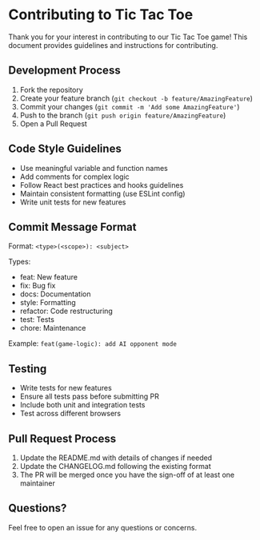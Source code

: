 # Contributing to Tic Tac Toe

Thank you for your interest in contributing to our Tic Tac Toe game! This document provides guidelines and instructions for contributing.

## Development Process

1. Fork the repository
2. Create your feature branch (`git checkout -b feature/AmazingFeature`)
3. Commit your changes (`git commit -m 'Add some AmazingFeature'`)
4. Push to the branch (`git push origin feature/AmazingFeature`)
5. Open a Pull Request

## Code Style Guidelines

- Use meaningful variable and function names
- Add comments for complex logic
- Follow React best practices and hooks guidelines
- Maintain consistent formatting (use ESLint config)
- Write unit tests for new features

## Commit Message Format

Format: `<type>(<scope>): <subject>`

Types:
- feat: New feature
- fix: Bug fix
- docs: Documentation
- style: Formatting
- refactor: Code restructuring
- test: Tests
- chore: Maintenance

Example: `feat(game-logic): add AI opponent mode`

## Testing

- Write tests for new features
- Ensure all tests pass before submitting PR
- Include both unit and integration tests
- Test across different browsers

## Pull Request Process

1. Update the README.md with details of changes if needed
2. Update the CHANGELOG.md following the existing format
3. The PR will be merged once you have the sign-off of at least one maintainer

## Questions?

Feel free to open an issue for any questions or concerns.
